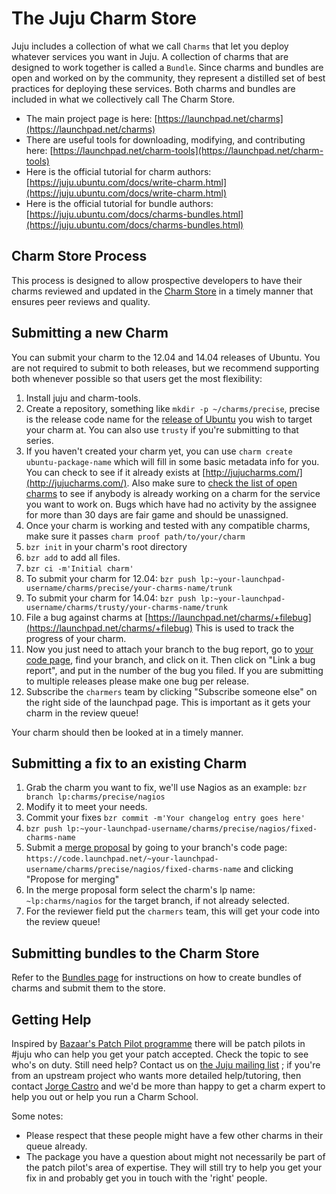 # The Juju Charm Store

Juju includes a collection of what we call `Charms` that let you deploy whatever
services you want in Juju. A collection of charms that are designed to work
together is called a `Bundle`. Since charms and bundles are open and worked on
by the community, they represent a distilled set of best practices for deploying
these services. Both charms and bundles are included in what we collectively
call The Charm Store.

  - The main project page is here: [https://launchpad.net/charms](https://launchpad.net/charms)
  - There are useful tools for downloading, modifying, and contributing here: [https://launchpad.net/charm-tools](https://launchpad.net/charm-tools)
  - Here is the official tutorial for charm authors: [https://juju.ubuntu.com/docs/write-charm.html](https://juju.ubuntu.com/docs/write-charm.html)
  - Here is the official tutorial for bundle authors: [https://juju.ubuntu.com/docs/charms-bundles.html](https://juju.ubuntu.com/docs/charms-bundles.html)

## Charm Store Process

This process is designed to allow prospective developers to have their charms
reviewed and updated in the [Charm Store](http://jujucharms.com) in a timely
manner that ensures peer reviews and quality.

## Submitting a new Charm

You can submit your charm to the 12.04 and 14.04 releases of Ubuntu. You are not required to submit to both releases, but we recommend supporting both whenever possible so that users get the most flexibility:

  1. Install juju and charm-tools.
  1. Create a repository, something like `mkdir -p ~/charms/precise`, precise is the release code name for the [release of Ubuntu](http://releases.ubuntu.com) you wish to target your charm at. You can also use `trusty` if you're submitting to that series.
  1. If you haven't created your charm yet, you can use `charm create ubuntu-package-name` which will fill in some basic metadata info for you. You can check to see if it already exists at [http://jujucharms.com/](http://jujucharms.com/). Also make sure to [check the list of open charms](http://goo.gl/mvtPh) to see if anybody is already working on a charm for the service you want to work on. Bugs which have had no activity by the assignee for more than 30 days are fair game and should be unassigned.
  1. Once your charm is working and tested with any compatible charms, make sure it passes `charm proof path/to/your/charm`
  1. `bzr init` in your charm's root directory
  1. `bzr add` to add all files.
  1. `bzr ci -m'Initial charm'`
  1. To submit your charm for 12.04: `bzr push lp:~your-launchpad-username/charms/precise/your-charms-name/trunk`
  1. To submit your charm for 14.04: `bzr push lp:~your-launchpad-username/charms/trusty/your-charms-name/trunk`
  1. File a bug against charms at [https://launchpad.net/charms/+filebug](https://launchpad.net/charms/+filebug) This is used to track the progress of your charm.
  1. Now you just need to attach your branch to the bug report, go to [your code page](https://code.launchpad.net/people/+me), find your branch, and click on it. Then click on "Link a bug report", and put in the number of the bug you filed. If you are submitting to multiple releases please make one bug per release.
  1. Subscribe the `charmers` team by clicking "Subscribe someone else" on the right side of the launchpad page. This is important as it gets your charm in the review queue!

Your charm should then be looked at in a timely manner.

## Submitting a fix to an existing Charm

  1. Grab the charm you want to fix, we'll use Nagios as an example: `bzr branch lp:charms/precise/nagios`
  1. Modify it to meet your needs.
  1. Commit your fixes `bzr commit -m'Your changelog entry goes here'`
  1. `bzr push lp:~your-launchpad-username/charms/precise/nagios/fixed-charms-name`
  1. Submit a [merge proposal](https://help.launchpad.net/BranchMergeProposals) by going to your branch's code page: `https://code.launchpad.net/~your-launchpad-username/charms/precise/nagios/fixed-charms-name` and clicking "Propose for merging"
  1. In the merge proposal form select the charm's lp name: `~lp:charms/nagios` for the target branch, if not already selected.
  1. For the reviewer field put the `charmers` team, this will get your code into the review queue!

## Submitting bundles to the Charm Store

Refer to the [Bundles page](charms-bundles.html) for instructions on how to
create bundles of charms and submit them to the store.

## Getting Help

Inspired by [Bazaar's Patch Pilot
programme](http://wiki.bazaar.canonical.com/PatchPilot) there will be patch
pilots in #juju who can help you get your patch accepted. Check the topic to see
who's on duty. Still need help? Contact us on [the Juju mailing
list](https://lists.ubuntu.com/mailman/listinfo/juju) ; if you're from an
upstream project who wants more detailed help/tutoring, then contact [Jorge
Castro](http://launchpad.net/~jorge) and we'd be more than happy to get a charm
expert to help you out or help you run a Charm School.

Some notes:

  - Please respect that these people might have a few other charms in their queue already.
  - The package you have a question about might not necessarily be part of the patch pilot's area of expertise. They will still try to help you get your fix in and probably get you in touch with the 'right' people.
